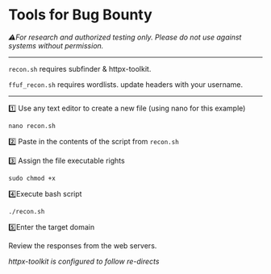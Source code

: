 # Tools for Bug Bounty

_⚠️For research and authorized testing only. Please do not use against systems without permission._

---

`recon.sh` requires subfinder & httpx-toolkit.

`ffuf_recon.sh` requires wordlists.  update headers with your username.

---

1️⃣ Use any text editor to create a new file (using nano for this example)

`nano recon.sh`

2️⃣ Paste in the contents of the script from `recon.sh`

3️⃣ Assign the file executable rights

`sudo chmod +x`

4️⃣Execute bash script

`./recon.sh`

5️⃣Enter the target domain

Review the responses from the web servers.

_httpx-toolkit is configured to follow re-directs_
